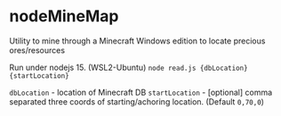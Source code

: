# nodeMineMap

Utility to mine through a Minecraft Windows edition to locate precious ores/resources

Run under nodejs 15. (WSL2-Ubuntu)
`node read.js {dbLocation} {startLocation}`

`dbLocation` - location of Minecraft DB
`startLocation` - [optional] comma separated three coords of starting/achoring location. (Default `0,70,0`)
